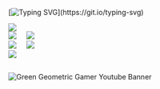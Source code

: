 [![Typing SVG](https://readme-typing-svg.demolab.com?font=Fira+Code&duration=3500&pause=500&color=73F7B8&random=false&width=435&lines=Ol%C3%A1%2C+Bem+vindo+ao+meu+perfil!;Hello%2C+welcome+to+my+profile!)](https://git.io/typing-svg)

<div>
  <img src="http://github-profile-summary-cards.vercel.app/api/cards/profile-details?username=antonioArauj&theme=vue"/>
</div>

<div>
  <img src="http://github-profile-summary-cards.vercel.app/api/cards/repos-per-language?username=antonioArauj&theme=vue"/>
     
  <img src="http://github-profile-summary-cards.vercel.app/api/cards/most-commit-language?username=antonioArauj&theme=vue"/>
</div>

<div >
  <img src="http://github-profile-summary-cards.vercel.app/api/cards/stats?username=antonioArauj&theme=vue"/>
     
  <img src="http://github-profile-summary-cards.vercel.app/api/cards/productive-time?username=antonioArauj&theme=vue&utcOffset=8"/>
</div>

<div>
  <a href="https://www.linkedin.com/in/antonio-araujo-303034235/">
    <img src="https://img.shields.io/badge/LinkedIn-00b598?style=for-the-badge&logo=linkedin&logoColor=white" />
  </a>
</div>

  
  ##

![Green  Geometric Gamer Youtube Banner](https://github.com/antonioArauj/antonioArauj/assets/134645088/d2b9a96f-eedf-4d54-8bca-7035257f5422)
